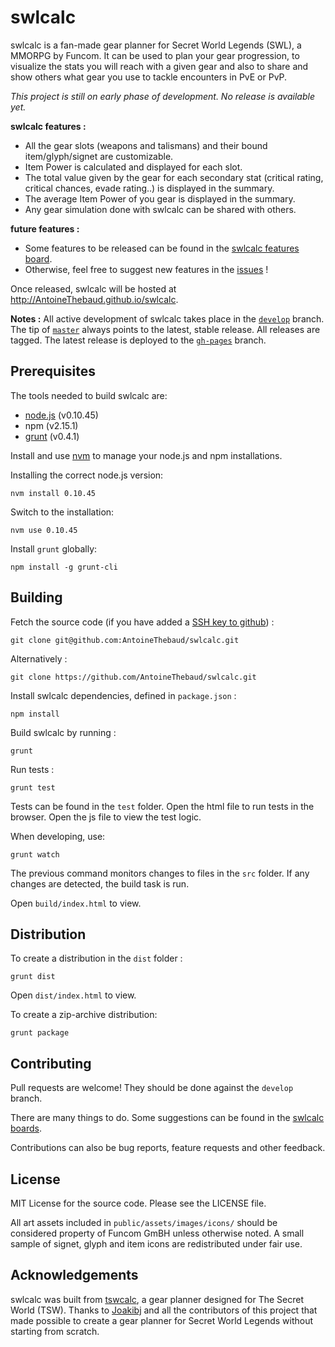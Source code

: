 swlcalc
=======

swlcalc is a fan-made gear planner for Secret World Legends (SWL), a MMORPG by Funcom. It can be used to plan your gear progression, to visualize the stats you will reach with a given gear and also to share and show others what gear you use to tackle encounters in PvE or PvP.

*This project is still on early phase of development. No release is available yet.*

**swlcalc features :**
* All the gear slots (weapons and talismans) and their bound item/glyph/signet are customizable.
* Item Power is calculated and displayed for each slot.
* The total value given by the gear for each secondary stat (critical rating, critical chances, evade rating..) is displayed in the summary.
* The average Item Power of you gear is displayed in the summary.
* Any gear simulation done with swlcalc can be shared with others.

**future features :**
* Some features to be released can be found in the [swlcalc features board](https://github.com/AntoineThebaud/swlcalc/projects/1).
* Otherwise, feel free to suggest new features in the [issues](https://github.com/AntoineThebaud/swlcalc/issues) !

Once released, swlcalc will be hosted at http://AntoineThebaud.github.io/swlcalc.

**Notes :** All active development of swlcalc takes place in the [`develop`](https://github.com/AntoineThebaud/swlcalc/tree/develop) branch. The tip of [`master`](https://github.com/AntoineThebaud/swlcalc/tree/master) always points to the latest, stable release. All releases are tagged. The latest release is deployed to the [`gh-pages`](https://github.com/joakibj/tswcalc/tree/gh-pages) branch.

Prerequisites
--------
The tools needed to build swlcalc are:
* [node.js](http://nodejs.org/) (v0.10.45)
* npm (v2.15.1)
* [grunt](http://gruntjs.com/) (v0.4.1)

Install and use [nvm](https://github.com/creationix/nvm) to manage your node.js and npm installations.

Installing the correct node.js version:

    nvm install 0.10.45

Switch to the installation:

    nvm use 0.10.45

Install `grunt` globally:

    npm install -g grunt-cli

Building
--------
Fetch the source code (if you have added a [SSH key to github](https://help.github.com/articles/generating-ssh-keys)) :

    git clone git@github.com:AntoineThebaud/swlcalc.git

Alternatively :

    git clone https://github.com/AntoineThebaud/swlcalc.git

Install swlcalc dependencies, defined in `package.json` :

    npm install

Build swlcalc by running :

    grunt

Run tests :

    grunt test

Tests can be found in the `test` folder. Open the html file to run tests in the browser. Open the js file to view the test logic.

When developing, use:
    
    grunt watch

The previous command monitors changes to files in the `src` folder. If any changes are detected, the build task is run.

Open `build/index.html` to view.

Distribution
------------
To create a distribution in the `dist` folder : 

    grunt dist

Open `dist/index.html` to view.

To create a zip-archive distribution:

    grunt package

Contributing
------------
Pull requests are welcome! They should be done against the `develop` branch.

There are many things to do. Some suggestions can be found in the [swlcalc boards](https://github.com/AntoineThebaud/swlcalc/projects). 

Contributions can also be bug reports, feature requests and other feedback.

License
-------
MIT License for the source code. Please see the LICENSE file.

All art assets included in `public/assets/images/icons/` should be considered property of Funcom GmBH unless otherwise noted. A small sample of signet, glyph and item icons are redistributed under fair use.

Acknowledgements
----------------
swlcalc was built from [tswcalc](https://github.com/joakibj/tswcalc), a gear planner designed for The Secret World (TSW). Thanks to [Joakibj](https://github.com/joakibj) and all the contributors of this project that made possible to create a gear planner for Secret World Legends without starting from scratch.
